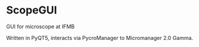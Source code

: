 # ScopeGUI
GUI for microscope at IFMB

Written in PyQT5, interacts via PycroManager to Micromanager 2.0 Gamma.
